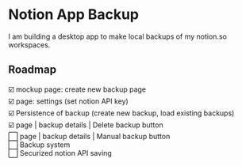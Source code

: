 # Notion App Backup

I am building a desktop app to make local backups of my notion.so workspaces.

## Roadmap

☑️ mockup page: create new backup page  
☑️ page: settings (set notion API key)  
☑️ Persistence of backup (create new backup, load existing backups)  
☑️ page | backup details | Delete backup button  
⬜ page | backup details | Manual backup button  
⬜ Backup system   
⬜ Securized notion API saving  
